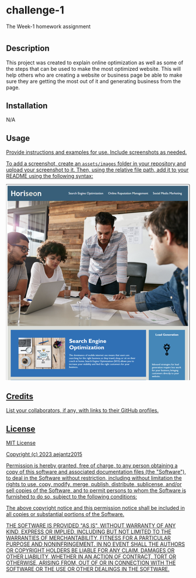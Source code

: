 # challenge-1
The Week-1 homework assignment
# <Horiseon Online Optimization Tool>

## Description

This project was created to explain online optimization as well as some of the steps that can be used to make the most optimized website. This will help others who are creating a website or business page be able to make sure they are getting the most out of it and generating business from the page. 

## Installation

N/A

## Usage
<a href="http://127.0.0.1:5500/index.html">
Provide instructions and examples for use. Include screenshots as needed.

To add a screenshot, create an `assets/images` folder in your repository and upload your screenshot to it. Then, using the relative file path, add it to your README using the following syntax:

![Screenshot](assets/images/screenshot-1.png)

## Credits

List your collaborators, if any, with links to their GitHub profiles.

## License

MIT License

Copyright (c) 2023 aejantz2015

Permission is hereby granted, free of charge, to any person obtaining a copy
of this software and associated documentation files (the "Software"), to deal
in the Software without restriction, including without limitation the rights
to use, copy, modify, merge, publish, distribute, sublicense, and/or sell
copies of the Software, and to permit persons to whom the Software is
furnished to do so, subject to the following conditions:

The above copyright notice and this permission notice shall be included in all
copies or substantial portions of the Software.

THE SOFTWARE IS PROVIDED "AS IS", WITHOUT WARRANTY OF ANY KIND, EXPRESS OR
IMPLIED, INCLUDING BUT NOT LIMITED TO THE WARRANTIES OF MERCHANTABILITY,
FITNESS FOR A PARTICULAR PURPOSE AND NONINFRINGEMENT. IN NO EVENT SHALL THE
AUTHORS OR COPYRIGHT HOLDERS BE LIABLE FOR ANY CLAIM, DAMAGES OR OTHER
LIABILITY, WHETHER IN AN ACTION OF CONTRACT, TORT OR OTHERWISE, ARISING FROM,
OUT OF OR IN CONNECTION WITH THE SOFTWARE OR THE USE OR OTHER DEALINGS IN THE
SOFTWARE.


